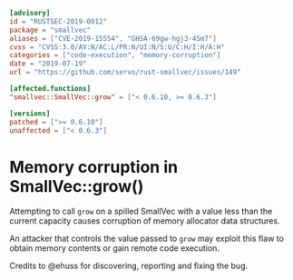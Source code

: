 ```toml
[advisory]
id = "RUSTSEC-2019-0012"
package = "smallvec"
aliases = ["CVE-2019-15554", "GHSA-69gw-hgj3-45m7"]
cvss = "CVSS:3.0/AV:N/AC:L/PR:N/UI:N/S:U/C:H/I:H/A:H"
categories = ["code-execution", "memory-corruption"]
date = "2019-07-19"
url = "https://github.com/servo/rust-smallvec/issues/149"

[affected.functions]
"smallvec::SmallVec::grow" = ["< 0.6.10, >= 0.6.3"]

[versions]
patched = [">= 0.6.10"]
unaffected = ["< 0.6.3"]
```

# Memory corruption in SmallVec::grow()

Attempting to call `grow` on a spilled SmallVec with a value less than the current capacity causes corruption of memory allocator data structures.

An attacker that controls the value passed to `grow` may exploit this flaw to obtain memory contents or gain remote code execution.

Credits to @ehuss for discovering, reporting and fixing the bug.
